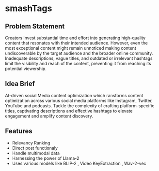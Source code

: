 # smashTags
## Problem Statement
Creators invest substantial time and effort into generating high-quality content that resonates with their intended audience. However, even the most exceptional content might remain unnoticed making content undiscoverable by the target audience and the broader online community. Inadequate descriptions, vague titles, and outdated or irrelevant hashtags limit the visibility and reach of the content, preventing it from reaching its potential viewership.

## Idea Brief

AI-driven social Media content optimization which ransforms content optimization across various social media platforms like Instagram, Twitter, YouTube and podcasts. Tackle the complexity of crafting platform-specific titles, captivating descriptions and effective hashtags to elevate engagement and amplify content discovery.

## Features
- Relevancy Ranking
- Direct post functionaly
- Handle multimodal data
- Harnessing the power of Llama-2
- Uses various models like BLIP-2 , Video KeyExtraction , Wav-2-vec

